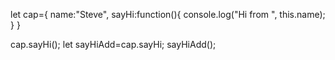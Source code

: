 <!-- added -->
let cap={
    name:"Steve",
    sayHi:function(){
        console.log("Hi from ", this.name);
    }
}

cap.sayHi();
let sayHiAdd=cap.sayHi;
sayHiAdd();


